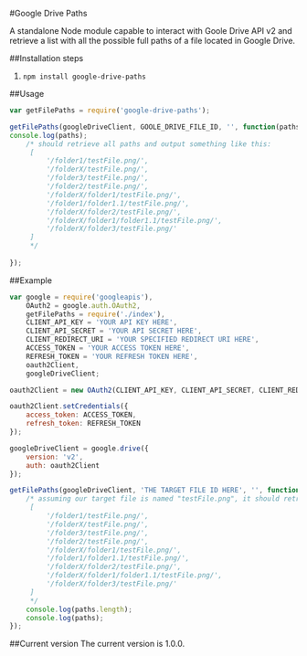 #Google Drive Paths

A standalone Node module capable to interact with Goole Drive API v2 and retrieve a list with all the possible full paths of a file located in Google Drive.


##Installation steps
1. `npm install google-drive-paths`


##Usage
```javascript
var getFilePaths = require('google-drive-paths');

getFilePaths(googleDriveClient, GOOLE_DRIVE_FILE_ID, '', function(paths) {
console.log(paths);
    /* should retrieve all paths and output something like this:
     [
         '/folder1/testFile.png/',
         '/folderX/testFile.png/',
         '/folder3/testFile.png/',
         '/folder2/testFile.png/',
         '/folderX/folder1/testFile.png/',
         '/folder1/folder1.1/testFile.png/',
         '/folderX/folder2/testFile.png/',
         '/folderX/folder1/folder1.1/testFile.png/',
         '/folderX/folder3/testFile.png/'
     ]
     */
 
});
```

##Example
```javascript
var google = require('googleapis'),
	OAuth2 = google.auth.OAuth2,
	getFilePaths = require('./index'),
	CLIENT_API_KEY = 'YOUR API KEY HERE',
	CLIENT_API_SECRET = 'YOUR API SECRET HERE',
	CLIENT_REDIRECT_URI = 'YOUR SPECIFIED REDIRECT URI HERE',
	ACCESS_TOKEN = 'YOUR ACCESS TOKEN HERE',
	REFRESH_TOKEN = 'YOUR REFRESH TOKEN HERE',
	oauth2Client,
	googleDriveClient;

oauth2Client = new OAuth2(CLIENT_API_KEY, CLIENT_API_SECRET, CLIENT_REDIRECT_URI);

oauth2Client.setCredentials({
	access_token: ACCESS_TOKEN,
	refresh_token: REFRESH_TOKEN
});

googleDriveClient = google.drive({
	version: 'v2',
	auth: oauth2Client
});

getFilePaths(googleDriveClient, 'THE TARGET FILE ID HERE', '', function(paths) {
	/* assuming our target file is named "testFile.png", it should retrieve all paths and output something like this:
	 [
		 '/folder1/testFile.png/',
		 '/folderX/testFile.png/',
		 '/folder3/testFile.png/',
		 '/folder2/testFile.png/',
		 '/folderX/folder1/testFile.png/',
		 '/folder1/folder1.1/testFile.png/',
		 '/folderX/folder2/testFile.png/',
		 '/folderX/folder1/folder1.1/testFile.png/',
		 '/folderX/folder3/testFile.png/'
	 ]
	 */
	console.log(paths.length);
	console.log(paths);
});
```

##Current version
The current version is 1.0.0.